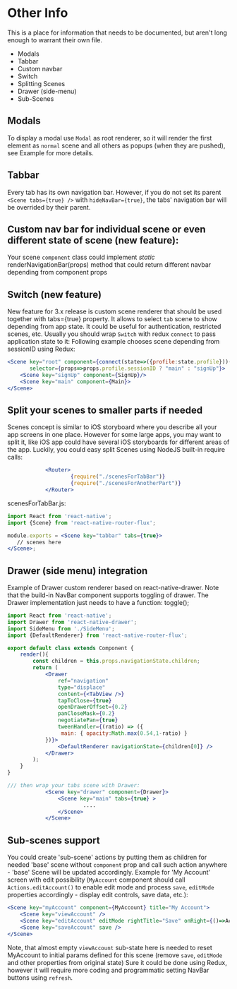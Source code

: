 # Other Info

This is a place for information that needs to be documented, but aren't long enough to warrant their own file.

- Modals
- Tabbar
- Custom navbar
- Switch
- Splitting Scenes
- Drawer (side-menu)
- Sub-Scenes

## Modals
To display a modal use `Modal` as root renderer, so it will render the first element as `normal` scene and all others as popups (when they are pushed), see Example for more details.

## Tabbar
Every tab has its own navigation bar. However, if you do not set its parent `<Scene tabs={true} />` with `hideNavBar={true}`, the tabs' navigation bar will be overrided by their parent.

## Custom nav bar for individual scene or even different state of scene (new feature):
Your scene `component` class could implement _static_ renderNavigationBar(props) method that could return different navbar depending from component props

## Switch (new feature)
New feature for 3.x release is custom scene renderer that should be used together with tabs={true} property. It allows to select `tab` scene to show depending from app state.
It could be useful for authentication, restricted scenes, etc. Usually you should wrap `Switch` with redux `connect` to pass application state to it:
Following example chooses scene depending from sessionID using Redux:
```jsx
<Scene key="root" component={connect(state=>({profile:state.profile}))(Switch)} tabs={true}
       selector={props=>props.profile.sessionID ? "main" : "signUp"}>
    <Scene key="signUp" component={SignUp}/>
    <Scene key="main" component={Main}>
</Scene>
```

## Split your scenes to smaller parts if needed
Scenes concept is similar to iOS storyboard where you describe all your app screens in one place. However for some large apps, you may want to split it, like iOS app could have several iOS storyboards for different areas of the app.
Luckily, you could easy split Scenes using NodeJS built-in require calls:
```jsx
            <Router>
                    {require("./scenesForTabBar")}
                    {require("./scenesForAnotherPart")}
            </Router>
```

scenesForTabBar.js:
```jsx
import React from 'react-native';
import {Scene} from 'react-native-router-flux';

module.exports = <Scene key="tabbar" tabs={true}>
   // scenes here
</Scene>;
```

## Drawer (side menu) integration
Example of Drawer custom renderer based on react-native-drawer. Note that the build-in NavBar component supports toggling of drawer. The Drawer implementation just needs to have a function: toggle();

```jsx
import React from 'react-native';
import Drawer from 'react-native-drawer';
import SideMenu from './SideMenu';
import {DefaultRenderer} from 'react-native-router-flux';

export default class extends Component {
    render(){
        const children = this.props.navigationState.children;
        return (
            <Drawer
                ref="navigation"
                type="displace"
                content={<TabView />}
                tapToClose={true}
                openDrawerOffset={0.2}
                panCloseMask={0.2}
                negotiatePan={true}
                tweenHandler={(ratio) => ({
                 main: { opacity:Math.max(0.54,1-ratio) }
            })}>
                <DefaultRenderer navigationState={children[0]} />
            </Drawer>
        );
    }
}

/// then wrap your tabs scene with Drawer:
            <Scene key="drawer" component={Drawer}>
                <Scene key="main" tabs={true} >
                        ....
                </Scene>
            </Scene>

```
## Sub-scenes support
You could create 'sub-scene' actions by putting them as children for needed 'base' scene without `component` prop and call such action anywhere - 'base' Scene will be updated accordingly.
Example for 'My Account' screen with edit possibility (`MyAccount` component should call `Actions.editAccount()` to enable edit mode and process `save`, `editMode` properties accordingly - display edit controls, save data, etc.):

```jsx
<Scene key="myAccount" component={MyAccount} title="My Account">
    <Scene key="viewAccount" />
    <Scene key="editAccount" editMode rightTitle="Save" onRight={()=>Actions.saveAccount()} leftTitle="Cancel" onLeft={()=>Actions.viewAccount()} />
    <Scene key="saveAccount" save />
</Scene>
```
Note, that almost empty `viewAccount` sub-state here is needed to reset MyAccount to initial params defined for this scene (remove `save`, `editMode` and other properties from original state)
Sure it could be done using Redux, however it will require more coding and programmatic setting NavBar buttons using `refresh`.
